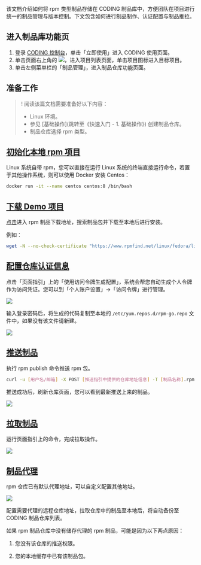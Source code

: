 该文档介绍如何将 rpm 类型制品存储在 CODING 制品库中，方便团队在项目进行统一的制品管理与版本控制。下文包含如何进行制品制作、认证配置与制品推拉。

## 进入制品库功能页

1. 登录 [CODING 控制台](https://console.cloud.tencent.com/coding)，单击「立即使用」进入 CODING 使用页面。
2. 单击页面右上角的 <img src ="https://main.qcloudimg.com/raw/d94a8e60dd3a41d0af07d72ae0e9d70e.png" style ="margin:0">，进入项目列表页面，单击项目图标进入目标项目。
3. 单击左侧菜单栏的「制品管理」，进入制品仓库功能页面。

## 准备工作

>! 阅读该篇文档需要准备好以下内容：
> -   Linux 环境。
> -   参见 [基础操作](跳转至《快速入门 - 1. 基础操作》) 创建制品仓库。
> -   制品仓库选择 rpm 类型。

## [初始化本地 rpm 项目](#init)

Linux 系统自带 rpm，您可以直接在运行 Linux 系统的终端直接运行命令，若置于其他操作系统，则可以使用 Docker 安装 Centos：

```bash
docker run -it --name centos centos:8 /bin/bash
```

## [下载 Demo 项目](#download)

[点击](https://www.rpmfind.net/)进入 rpm 制品下载地址，搜索制品包并下载至本地后进行安装。

例如：

```bash
wget -N --no-check-certificate "https://www.rpmfind.net/linux/fedora/linux/development/rawhide/Everything/aarch64/os/Packages/h/hello-2.10-5.fc34.aarch64.rpm" && rpm -i hello-2.10-5.fc34.aarch64.rpm
```

## [配置仓库认证信息](#config)

点击「页面指引」上的「使用访问令牌生成配置」，系统会帮您自动生成个人令牌作为访问凭证。您可以到「个人账户设置」->「访问令牌」进行管理。

![](https://help-assets.codehub.cn/enterprise/20210209151910.png)

输入登录密码后，将生成的代码复制至本地的 `/etc/yum.repos.d/rpm-go.repo` 文件中，如果没有该文件请新建。

![](https://help-assets.codehub.cn/enterprise/20210209152632.png)

## [推送制品](#push)

执行 rpm publish 命令推送 rpm 包。

```bash
curl -u [用户名/邮箱] -X POST [推送指引中提供的仓库地址信息] -T [制品名称].rpm
```

推送成功后，刷新仓库页面，您可以看到最新推送上来的制品。

![](https://help-assets.codehub.cn/enterprise/20210209153137.png)

## [拉取制品](#pull)

运行页面指引上的命令，完成拉取操作。

![](https://help-assets.codehub.cn/enterprise/20210209153242.png)

## [制品代理](#proxy)

rpm 仓库已有默认代理地址，可以自定义配置其他地址。

![](https://help-assets.codehub.cn/enterprise/20210209153627.png)

配置需要代理的远程仓库地址，拉取仓库中的制品至本地后，将自动备份至 CODING 制品仓库列表。

如果 rpm 制品仓库中没有储存代理的 rpm 制品，可能是因为以下两点原因：

1.  您没有该仓库的推送权限。

2.  您的本地缓存中已有该制品包。
